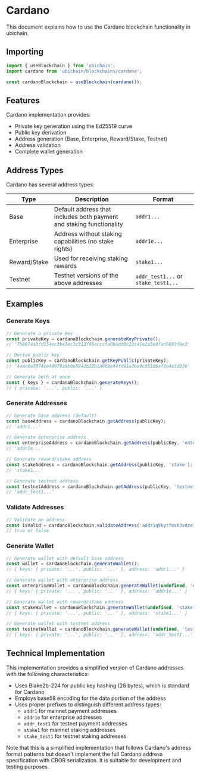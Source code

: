 # Cardano

This document explains how to use the Cardano blockchain functionality in ubichain.

## Importing

```javascript
import { useBlockchain } from 'ubichain';
import cardano from 'ubichain/blockchains/cardano';

const cardanoBlockchain = useBlockchain(cardano());
```

## Features

Cardano implementation provides:

- Private key generation using the Ed25519 curve
- Public key derivation
- Address generation (Base, Enterprise, Reward/Stake, Testnet)
- Address validation
- Complete wallet generation

## Address Types

Cardano has several address types:

| Type | Description | Format |
|------|-------------|--------|
| Base | Default address that includes both payment and staking functionality | `addr1...` |
| Enterprise | Address without staking capabilities (no stake rights) | `addr1e...` |
| Reward/Stake | Used for receiving staking rewards | `stake1...` |
| Testnet | Testnet versions of the above addresses | `addr_test1...` or `stake_test1...` |

## Examples

### Generate Keys

```javascript
// Generate a private key
const privateKey = cardanoBlockchain.generateKeyPrivate();
// '7b8074a3fd154ec3b43ec3c313f95ecccfa6badd0c23c41e2a3e9fad5693f8e3'

// Derive public key
const publicKey = cardanoBlockchain.getKeyPublic(privateKey);
// '4a4c0a3874ce48978a9b0e5842b22b1a96de44fd91e3be9c651d6af3b4e3d326'

// Generate both at once
const { keys } = cardanoBlockchain.generateKeys();
// { private: '...', public: '...' }
```

### Generate Addresses

```javascript
// Generate base address (default)
const baseAddress = cardanoBlockchain.getAddress(publicKey);
// 'addr1...'

// Generate enterprise address
const enterpriseAddress = cardanoBlockchain.getAddress(publicKey, 'enterprise');
// 'addr1e...'

// Generate reward/stake address
const stakeAddress = cardanoBlockchain.getAddress(publicKey, 'stake');
// 'stake1...'

// Generate testnet address
const testnetAddress = cardanoBlockchain.getAddress(publicKey, 'testnet');
// 'addr_test1...'
```

### Validate Addresses

```javascript
// Validate an address
const isValid = cardanoBlockchain.validateAddress('addr1q9kytfmxk3vdze7s5prpnrjl6j3qldqssvn7mkcpnpvd2p0ltsyswunewxmf58504d9tkqelz2vf02w0msgtvcuzdmsdhq0z4');
// true or false
```

### Generate Wallet

```javascript
// Generate wallet with default base address
const wallet = cardanoBlockchain.generateWallet();
// { keys: { private: '...', public: '...' }, address: 'addr1...' }

// Generate wallet with enterprise address
const enterpriseWallet = cardanoBlockchain.generateWallet(undefined, 'enterprise');
// { keys: { private: '...', public: '...' }, address: 'addr1e...' }

// Generate wallet with reward/stake address
const stakeWallet = cardanoBlockchain.generateWallet(undefined, 'stake');
// { keys: { private: '...', public: '...' }, address: 'stake1...' }

// Generate wallet with testnet address
const testnetWallet = cardanoBlockchain.generateWallet(undefined, 'testnet');
// { keys: { private: '...', public: '...' }, address: 'addr_test1...' }
```

## Technical Implementation

This implementation provides a simplified version of Cardano addresses with the following characteristics:

- Uses Blake2b-224 for public key hashing (28 bytes), which is standard for Cardano
- Employs base58 encoding for the data portion of the address
- Uses proper prefixes to distinguish different address types:
  - `addr1` for mainnet payment addresses
  - `addr1e` for enterprise addresses
  - `addr_test1` for testnet payment addresses
  - `stake1` for mainnet staking addresses
  - `stake_test1` for testnet staking addresses

Note that this is a simplified implementation that follows Cardano's address format patterns but doesn't implement the full Cardano address specification with CBOR serialization. It is suitable for development and testing purposes.